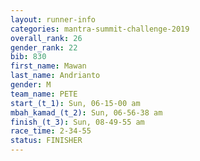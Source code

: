 ```yaml
---
layout: runner-info 
categories: mantra-summit-challenge-2019 
overall_rank: 26
gender_rank: 22
bib: 830
first_name: Mawan
last_name: Andrianto
gender: M
team_name: PETE
start_(t_1): Sun, 06-15-00 am
mbah_kamad_(t_2): Sun, 06-56-38 am
finish_(t_3): Sun, 08-49-55 am
race_time: 2-34-55
status: FINISHER
---
```


